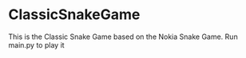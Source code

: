 # ClassicSnakeGame

This is the Classic Snake Game based on the Nokia Snake Game.
Run main.py to play it
